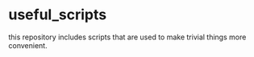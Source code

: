 # useful_scripts
this repository includes scripts that are used to make trivial things more convenient.
